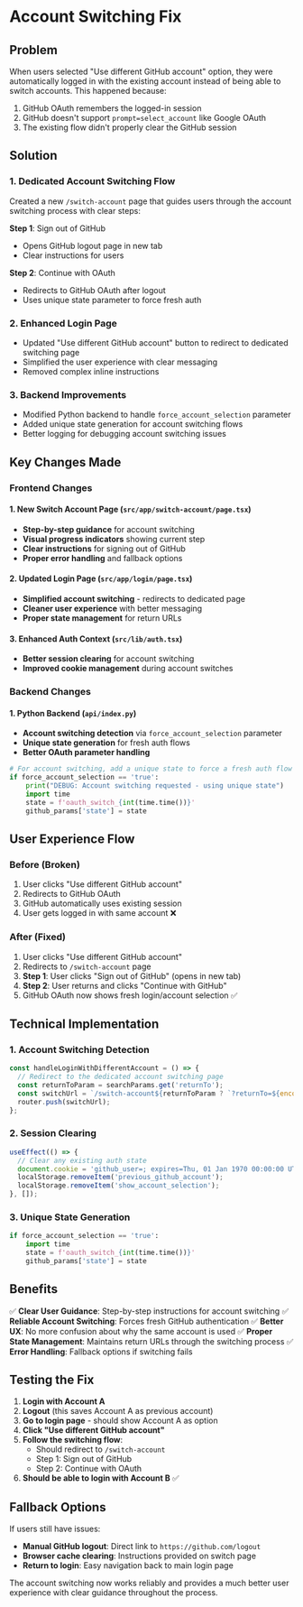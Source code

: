 # Account Switching Fix

## Problem
When users selected "Use different GitHub account" option, they were automatically logged in with the existing account instead of being able to switch accounts. This happened because:

1. GitHub OAuth remembers the logged-in session
2. GitHub doesn't support `prompt=select_account` like Google OAuth
3. The existing flow didn't properly clear the GitHub session

## Solution

### 1. Dedicated Account Switching Flow
Created a new `/switch-account` page that guides users through the account switching process with clear steps:

**Step 1**: Sign out of GitHub
- Opens GitHub logout page in new tab
- Clear instructions for users

**Step 2**: Continue with OAuth
- Redirects to GitHub OAuth after logout
- Uses unique state parameter to force fresh auth

### 2. Enhanced Login Page
- Updated "Use different GitHub account" button to redirect to dedicated switching page
- Simplified the user experience with clear messaging
- Removed complex inline instructions

### 3. Backend Improvements
- Modified Python backend to handle `force_account_selection` parameter
- Added unique state generation for account switching flows
- Better logging for debugging account switching issues

## Key Changes Made

### Frontend Changes

#### 1. New Switch Account Page (`src/app/switch-account/page.tsx`)
- **Step-by-step guidance** for account switching
- **Visual progress indicators** showing current step
- **Clear instructions** for signing out of GitHub
- **Proper error handling** and fallback options

#### 2. Updated Login Page (`src/app/login/page.tsx`)
- **Simplified account switching** - redirects to dedicated page
- **Cleaner user experience** with better messaging
- **Proper state management** for return URLs

#### 3. Enhanced Auth Context (`src/lib/auth.tsx`)
- **Better session clearing** for account switching
- **Improved cookie management** during account switches

### Backend Changes

#### 1. Python Backend (`api/index.py`)
- **Account switching detection** via `force_account_selection` parameter
- **Unique state generation** for fresh auth flows
- **Better OAuth parameter handling**

```python
# For account switching, add a unique state to force a fresh auth flow
if force_account_selection == 'true':
    print("DEBUG: Account switching requested - using unique state")
    import time
    state = f'oauth_switch_{int(time.time())}'
    github_params['state'] = state
```

## User Experience Flow

### Before (Broken)
1. User clicks "Use different GitHub account"
2. Redirects to GitHub OAuth
3. GitHub automatically uses existing session
4. User gets logged in with same account ❌

### After (Fixed)
1. User clicks "Use different GitHub account"
2. Redirects to `/switch-account` page
3. **Step 1**: User clicks "Sign out of GitHub" (opens in new tab)
4. **Step 2**: User returns and clicks "Continue with GitHub"
5. GitHub OAuth now shows fresh login/account selection ✅

## Technical Implementation

### 1. Account Switching Detection
```typescript
const handleLoginWithDifferentAccount = () => {
  // Redirect to the dedicated account switching page
  const returnToParam = searchParams.get('returnTo');
  const switchUrl = `/switch-account${returnToParam ? `?returnTo=${encodeURIComponent(returnToParam)}` : ''}`;
  router.push(switchUrl);
};
```

### 2. Session Clearing
```typescript
useEffect(() => {
  // Clear any existing auth state
  document.cookie = 'github_user=; expires=Thu, 01 Jan 1970 00:00:00 UTC; path=/;';
  localStorage.removeItem('previous_github_account');
  localStorage.removeItem('show_account_selection');
}, []);
```

### 3. Unique State Generation
```python
if force_account_selection == 'true':
    import time
    state = f'oauth_switch_{int(time.time())}'
    github_params['state'] = state
```

## Benefits

✅ **Clear User Guidance**: Step-by-step instructions for account switching
✅ **Reliable Account Switching**: Forces fresh GitHub authentication
✅ **Better UX**: No more confusion about why the same account is used
✅ **Proper State Management**: Maintains return URLs through the switching process
✅ **Error Handling**: Fallback options if switching fails

## Testing the Fix

1. **Login with Account A**
2. **Logout** (this saves Account A as previous account)
3. **Go to login page** - should show Account A as option
4. **Click "Use different GitHub account"**
5. **Follow the switching flow**:
   - Should redirect to `/switch-account`
   - Step 1: Sign out of GitHub
   - Step 2: Continue with OAuth
6. **Should be able to login with Account B** ✅

## Fallback Options

If users still have issues:
- **Manual GitHub logout**: Direct link to `https://github.com/logout`
- **Browser cache clearing**: Instructions provided on switch page
- **Return to login**: Easy navigation back to main login page

The account switching now works reliably and provides a much better user experience with clear guidance throughout the process.